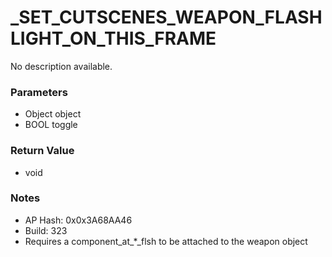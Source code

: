 # _SET_CUTSCENES_WEAPON_FLASHLIGHT_ON_THIS_FRAME

No description available.

### Parameters
* Object object
* BOOL toggle

### Return Value
* void

### Notes
* AP Hash: 0x0x3A68AA46
* Build: 323
* Requires a component_at_*_flsh to be attached to the weapon object

